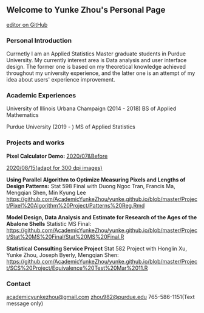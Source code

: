 ## Welcome to Yunke Zhou's Personal Page
[editor on GitHub](https://github.com/AcademicYunkeZhou/yunke.github.io/edit/master/index.md) 

### Personal Introduction
Currnetly I am an Applied Statistics Master graduate students in Purdue University. My currently interest area is Data analysis and user interface design. The former one is based on my theoretical knowledge achieved throughout my university experience, and the latter one is an attempt of my idea about users' experience improvement.

### Academic Experiences
University of Illinois Urbana Champaign (2014 - 2018) BS of Applied Mathematics

Purdue University (2019 - ) MS of Applied Statistics

### Projects and works

**Pixel Calculator Demo:** 
[2020/07&Before](https://github.com/AcademicYunkeZhou/yunke.github.io/blob/master/Project/Pixel%20Calculator/Pixel%20Calculator.R)

[2020/08/15(adapt for 300 dpi images)](https://github.com/AcademicYunkeZhou/yunke.github.io/blob/master/Project/Pixel%20Calculator/Pixel%20Calculator%2020200815%20300%20dpi.R)


**Using Parallel Algorithm to Optimize Measuring Pixels and Lengths of Design Patterns:** Stat 598 Final with Duong Ngoc Tran, Francis Ma, Mengqian Shen, Min Kyung Lee https://github.com/AcademicYunkeZhou/yunke.github.io/blob/master/Project/Pixel%20Algorithm%20Project/Patterns%20Reg.Rmd

**Model Design, Data Analysis and Estimate for Research of the Ages of the Abalone Shells** Statistic MS Final:
https://github.com/AcademicYunkeZhou/yunke.github.io/blob/master/Project/Stat%20MS%20Final/Stat%20MS%20Final.R

**Statistical Consulting Service Project** Stat 582 Project with Honglin Xu, Yunke Zhou, Joseph Byerly, Mengqian Shen:
https://github.com/AcademicYunkeZhou/yunke.github.io/blob/master/Project/SCS%20Project/Equivalence%20Test%20Mar%2011.R

### Contact
academicyunkezhou@gmail.com
zhou982@purdue.edu
765-586-1151(Text message only)



